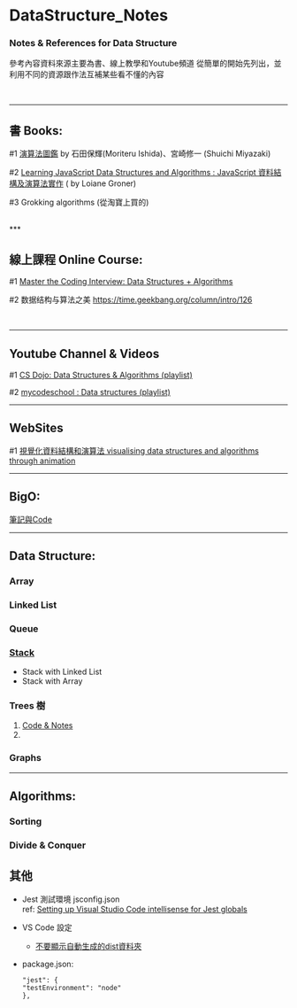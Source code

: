 # DataStructure_Notes

### Notes & References for Data Structure

參考內容資料來源主要為書、線上教學和Youtube頻道
從簡單的開始先列出，並利用不同的資源跟作法互補某些看不懂的內容
 

<br> 

***

## 書 Books:

#1  [演算法圖鑑](https://www.books.com.tw/products/0010771263)
		by 石田保輝(Moriteru Ishida)、宮崎修一 (Shuichi Miyazaki)

#2  [Learning JavaScript Data Structures and Algorithms : JavaScript 資料結構及演算法實作](https://www.tenlong.com.tw/products/9789864343522)
		( by Loiane Groner)
		
#3  Grokking algorithms (從淘寶上買的)


<br>
***

## 線上課程 Online Course:

#1	[Master the Coding Interview: Data Structures + Algorithms](
		https://www.udemy.com/course/master-the-coding-interview-data-structures-algorithms/)

#2	数据结构与算法之美
		https://time.geekbang.org/column/intro/126

<br>

***
## Youtube Channel & Videos 

#1	[CS Dojo: Data Structures & Algorithms (playlist)](https://goo.gl/wy3CWF)

#2	[mycodeschool : Data structures (playlist)](https://www.youtube.com/watch?v=92S4zgXN17o&list=PL2_aWCzGMAwI3W_JlcBbtYTwiQSsOTa6P)


***
## WebSites 

#1	[視覺化資料結構和演算法	visualising data structures and algorithms through animation](https://visualgo.net/en)


***
## BigO:
[筆記與Code](https://github.com/avgsteve/DataStructure_Algorithm_Notes/tree/main/00.Intro%20%26%20Concept/BigO)

***
## Data Structure:

### Array


### Linked List


### Queue

### [Stack](https://github.com/avgsteve/DataStructure_Notes/tree/master/JavaScript/04Stack)

- Stack with Linked List
- Stack with Array
### Trees 樹
  1. [Code & Notes](https://github.com/avgsteve/DataStructure_Notes/tree/master/JavaScript/06Tree)
  2. 

### Graphs


*** 
## Algorithms:

### Sorting

### Divide & Conquer


## 其他
- Jest 測試環境 jsconfig.json <br> ref: [Setting up Visual Studio Code intellisense for Jest globals](https://humanwhocodes.com/snippets/2019/05/jest-globals-intellisense-visual-studio-code/)

- VS Code 設定
  - [不要顯示自動生成的dist資料夾](https://github.com/avgsteve/DataStructure_Algorithm_Notes/blob/main/90.ScreenShot/vsCode_dontShowDistFolderjpg.jpg?raw=true)

	
- package.json:
	```
  "jest": {
    "testEnvironment": "node"
  },
	```